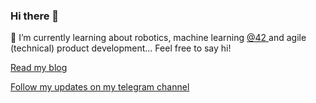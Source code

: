### Hi there 👋

🌱 I’m currently learning about robotics, machine learning <a href="https://github.com/Zikt/42_21_school/" target="_blank"> @42 </a>
and agile (technical) product development... Feel free to say hi!

[Read my blog](http://zikt.github.io/)

<a href="https://t.me/Letsfuture" target="_blank"> Follow my updates on my telegram channel </a>

<!--
**Zikt/Zikt** is a ✨ _special_ ✨ repository because its `README.md` (this file) appears on your GitHub profile.

Here are some ideas to get you started:

- 🔭 I’m currently working on ...
- 🌱 I’m currently learning ...
- 👯 I’m looking to collaborate on ...
- 🤔 I’m looking for help with ...
- 💬 Ask me about ...
- 📫 How to reach me: ...
- 😄 Pronouns: ...
- ⚡ Fun fact: ...
-->

